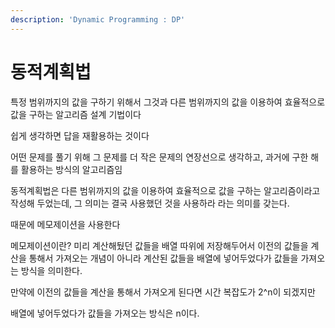 ```yaml
---
description: 'Dynamic Programming : DP'
---
```


# 동적계획법

특정 범위까지의 값을 구하기 위해서 그것과 다른 범위까지의 값을 이용하여 효율적으로 값을 구하는 알고리즘 설계 기법이다



쉽게 생각하면 답을 재활용하는 것이다

어떤 문제를 풀기 위해 그 문제를 더 작은 문제의 연장선으로 생각하고,  과거에 구한 해를 활용하는 방식의 알고리즘임



동적계획법은 다른 범위까지의 값을 이용하여 효율적으로 값을 구하는 알고리즘이라고 작성해 두었는데, 그 의미는 결국 사용했던 것을 사용하라 라는 의미를 갖는다.

때문에 메모제이션을 사용한다

메모제이션이란? 미리 계산해뒀던 값들을 배열 따위에 저장해두어서 이전의 값들을 계산을 통해서 가져오는 개념이 아니라 계산된 값들을 배열에 넣어두었다가 값들을 가져오는 방식을 의미한다. 

만약에 이전의 값들을 계산을 통해서 가져오게 된다면 시간 복잡도가 2^n이 되겠지만

배열에 넣어두었다가 값들을 가져오는 방식은 n이다.



<br><br><br><br><br><br><br><br><br><br>